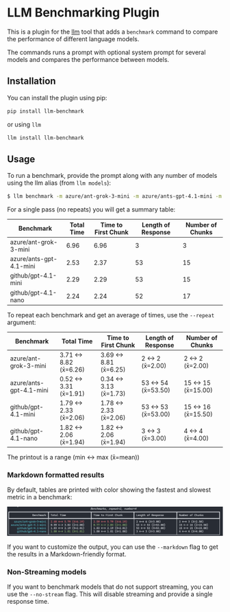 # LLM Benchmarking Plugin

This is a plugin for the [llm](https://llm.datasette.io) tool that adds a `benchmark` command to compare the performance of different language models.

The commands runs a prompt with optional system prompt for several models and compares the performance between models.

## Installation

You can install the plugin using pip:

```bash
pip install llm-benchmark
```

or using `llm`

```bash
llm install llm-benchmark
```

## Usage
To run a benchmark, provide the prompt along with any number of models using the llm alias (from `llm models`):

```bash
$ llm benchmark -m azure/ant-grok-3-mini -m azure/ants-gpt-4.1-mini -m github/gpt-4.1-mini -m github/gpt-4.1-nano -s "Respond in emoji" "Give me a friendly hello message" --markdown
```

For a single pass (no repeats) you will get a summary table:


|               Benchmark | Total Time      | Time to First Chunk | Length of Response | Number of Chunks |
|-------------------------|-----------------|---------------------|--------------------|------------------|
|   azure/ant-grok-3-mini | 6.96            | 6.96                | 3                  | 3                |
| azure/ants-gpt-4.1-mini | 2.53            | 2.37                | 53                 | 15               |
|     github/gpt-4.1-mini | 2.29            | 2.29                | 53                 | 15               |
|     github/gpt-4.1-nano | 2.24            | 2.24                | 52                 | 17               |

To repeat each benchmark and get an average of times, use the `--repeat` argument:

|               Benchmark | Total Time                | Time to First Chunk       | Length of Response        | Number of Chunks          |
|-------------------------|---------------------------|---------------------------|---------------------------|---------------------------|
|   azure/ant-grok-3-mini | 3.71 <-> 8.82 (x̄=6.26)    | 3.69 <-> 8.81 (x̄=6.25)    | 2 <-> 2 (x̄=2.00)          | 2 <-> 2 (x̄=2.00)          |
| azure/ants-gpt-4.1-mini | 0.52 <-> 3.31 (x̄=1.91)    | 0.34 <-> 3.13 (x̄=1.73)    | 53 <-> 54 (x̄=53.50)       | 15 <-> 15 (x̄=15.00)       |
|     github/gpt-4.1-mini | 1.79 <-> 2.33 (x̄=2.06)    | 1.78 <-> 2.33 (x̄=2.06)    | 53 <-> 53 (x̄=53.00)       | 15 <-> 16 (x̄=15.50)       |
|     github/gpt-4.1-nano | 1.82 <-> 2.06 (x̄=1.94)    | 1.82 <-> 2.06 (x̄=1.94)    | 3 <-> 3 (x̄=3.00)          | 4 <-> 4 (x̄=4.00)          |

The printout is a range (min <-> max (x̄=mean))

### Markdown formatted results

By default, tables are printed with color showing the fastest and slowest metric in a benchmark:

![benchmark screenshot](docs/res/screenshot.png)

If you want to customize the output, you can use the `--markdown` flag to get the results in a Markdown-friendly format.

### Non-Streaming models

If you want to benchmark models that do not support streaming, you can use the `--no-stream` flag. This will disable streaming and provide a single response time.

